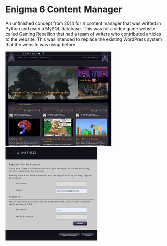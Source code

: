# Enigma 6 Content Manager

An unfinished concept from 2014 for a content manager that was writted in Python and used a MySQL database. This was for a video game website called Gaming Rebellion that had a team of writers who contributed articles to the website. This was intended to replace the existing WordPress system that the website was using before. 

<img src="https://raw.githubusercontent.com/JohnnyLdeAlba/enigma6/main/website-concept.png" alt="" style="height: 300px;" /> <img src="https://raw.githubusercontent.com/JohnnyLdeAlba/enigma6/main/registration.png" alt="" style="height: 300px;" />
 
